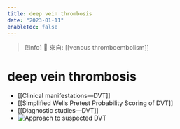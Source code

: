 ```yaml
---
title: deep vein thrombosis
date: "2023-01-11"
enableToc: false
---
```


> [!info]
> 🌱 來自: [[venous thromboembolism]]

# deep vein thrombosis

* [[Clinical manifestations—DVT]]
* [[Simplified Wells Pretest Probability Scoring of DVT]]
* [[Diagnostic studies—DVT]]
* ![Approach to suspected DVT](https://i.imgur.com/0CYHzpC.png)
